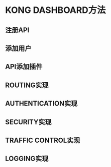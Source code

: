 # KONG DASHBOARD方法

## 注册API

## 添加用户

## API添加插件

## ROUTING实现

## AUTHENTICATION实现

## SECURITY实现

## TRAFFIC CONTROL实现

## LOGGING实现

